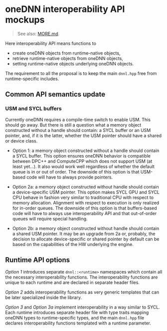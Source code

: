 # oneDNN interoperability API mockups

> See also: [MORE.md](MORE.md).

Here interoperability API means functions to
* create oneDNN objects from runtime-native objects,
* retrieve runtime-native objects from oneDNN objects,
* setting runtime-native objects underlying oneDNN objects.

The requirement to all the proposal is to keep the main `dnnl.hpp` free from
runtime-specific includes.

## Common API semantics update

### USM and SYCL buffers

Currently oneDNN requires a compile-time switch to enable USM. This should go
away. But there is still a question what a memory object constructed without a
handle should contain: a SYCL buffer or an USM pointer, and, if it is the
latter, whether the USM pointer should have a shared or device class.

* Option 1: a memory object constructed without a handle should contain a SYCL
  buffer. This option ensures oneDNN behavior is compatible between DPC++ and
  ComputeCPP which does not support USM (at least yet...). It also would work
  well regardless of whether the default queue is in or out of order. The
  downside of this option is that USM-based code will have to always provide
  pointers.

* Option 2a: a memory object constructed without handle should contain a
  device-specific USM pointer. This option makes SYCL GPU and SYCL CPU behave
  in fashion very similar to traditional CPU with respect to memory allocation.
  Alignment with respect to execution is only realized for in-order queues. The
  downside of this option is that buffers-based code will have to always use
  interoperability API and that out-of-order queues will require special
  handling.

* Option 2b: a memory object constructed without handle should contain a shared
  USM pointer. It may be an upgrade from 2a or, probably, the decision to
  allocate device-specific or shared pointer by default can be based on the
  capabilities of the HW underlying the engine.

## Runtime API options

*Option 1* introduces separate `dnnl::<runtime>` namespaces which contain all
the necessary interoperability functions. The interoperability functions are
unique to each runtime and are declared in separate header files.

*Option 2* adds interoperability functions as very generic templates that can
be later specialized inside the library.

*Option 3* and *Option 3a* implement interoperability in a way similar to
SYCL. Each runtime introduces separate header file with type traits mapping
oneDNN types to runtime-specific types, and the main `dnnl.hpp` file declares
interoperability functions templated with a runtime parameter.
